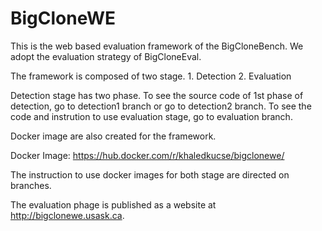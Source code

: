 # BigCloneWE
This is the web based evaluation framework of the BigCloneBench. We adopt the evaluation strategy of BigCloneEval.

The framework is composed of two stage. 1. Detection  2. Evaluation

Detection stage has two phase. To see the source code of 1st phase of detection, go to detection1 branch or go to detection2 branch. To see the code and instrution to use evaluation stage, go to evaluation branch.

Docker image are also created for the framework.

Docker Image: https://hub.docker.com/r/khaledkucse/bigclonewe/

The instruction to use docker images for both stage are directed on branches.

The evaluation phage is published as a website at http://bigclonewe.usask.ca.
